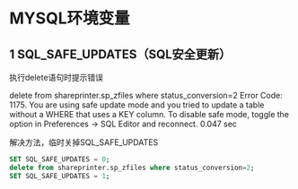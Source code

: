 # MYSQL环境变量

## 1 SQL_SAFE_UPDATES（SQL安全更新）

执行delete语句时提示错误

delete from shareprinter.sp_zfiles where status_conversion=2	Error Code: 1175. You are using safe update mode and you tried to update a table without a WHERE that uses a KEY column.  To disable safe mode, toggle the option in Preferences -> SQL Editor and reconnect.	0.047 sec

解决方法，临时关掉SQL_SAFE_UPDATES

``` sql
SET SQL_SAFE_UPDATES = 0;
delete from shareprinter.sp_zfiles where status_conversion=2;
SET SQL_SAFE_UPDATES = 1;
```



